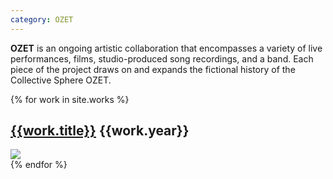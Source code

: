 ```yaml
---
category: OZET
---
```


**OZET** is an ongoing artistic collaboration that encompasses a variety of live performances, films, studio-produced song recordings, and a band. Each piece of the project draws on and expands the fictional history of the Collective Sphere OZET.

<div class="works-container">
{% for work in site.works %}
<div class="row works-maj" title="{{work.title}}">
  <div class="col-sm-12">
    <h2>
      <a href="{{work.url}}">{{work.title}}</a>
      <span class="pull-right">{{work.year}}</span>
    </h2>
    <a href="{{work.url}}" className="main-image">
      <img src="/assets/images/{{work.main_img}}"/>
    </a>
  </div>
</div>
{% endfor %}
</div>

<script type="text/javascript" src="https://code.jquery.com/jquery-2.1.4.min.js"></script>
<script type="text/javascript">
$(document).ready(function() {
    var works = [{% for work in site.works %}{{ work | jsonify }},{% endfor %}];
    $works = $('.works-maj'),
    $container = $works.eq(0).parent();

    works.sort(function(a, b) {
      return (Date.parse(new Date(a.date)) > Date.parse(new Date(b.date))) ? 1 : -1;
    }).
    forEach(function(work) {
      console.log(work.date, work.title);
      $container.prepend($works.filter('[title="' + work.title + '"]'));
    });
});
</script>